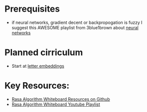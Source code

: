 
# Prerequisites
* if neural networks, gradient decent or backpropogation is fuzzy I suggest this AWESOME playlist from 3blue1brown about [neural networks](https://www.youtube.com/playlist?list=PLZHQObOWTQDNU6R1_67000Dx_ZCJB-3pi)


# Planned cirriculum
* Start at [letter embeddings](https://github.com/RasaHQ/algorithm-whiteboard-resources/blob/master/README.md#video-4-word-embeddings---letter-embeddings)

# Key Resources:
* [Rasa Algorithm Whiteboard Resources on Github](https://github.com/RasaHQ/algorithm-whiteboard-resources)
* [Rasa Algorithm Whiteboard Youtube Playlist](https://www.youtube.com/playlist?list=PL75e0qA87dlG-za8eLI6t0_Pbxafk-cxb)


